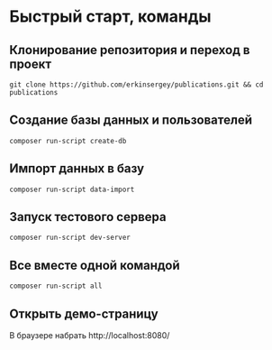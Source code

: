 # Быстрый старт, команды

## Клонирование репозитория и переход в проект

    git clone https://github.com/erkinsergey/publications.git && cd publications

## Создание базы данных и пользователей

    composer run-script create-db

## Импорт данных в базу

    composer run-script data-import


## Запуск тестового сервера

    composer run-script dev-server

## Все вместе одной командой

    composer run-script all

## Открыть демо-страницу

  В браузере набрать http://localhost:8080/
